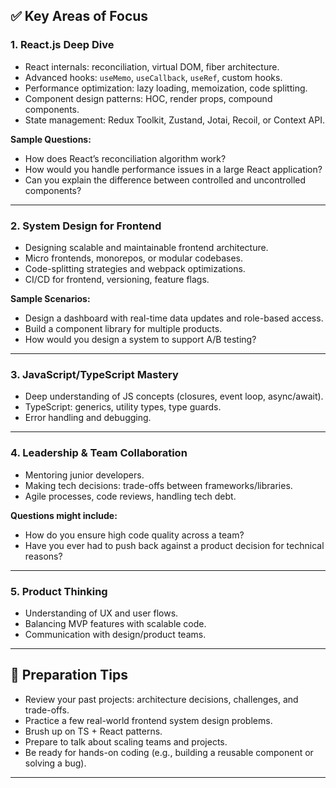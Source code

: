 ## ✅ **Key Areas of Focus**

### 1. **React.js Deep Dive**

* React internals: reconciliation, virtual DOM, fiber architecture.
* Advanced hooks: `useMemo`, `useCallback`, `useRef`, custom hooks.
* Performance optimization: lazy loading, memoization, code splitting.
* Component design patterns: HOC, render props, compound components.
* State management: Redux Toolkit, Zustand, Jotai, Recoil, or Context API.

**Sample Questions:**

* How does React’s reconciliation algorithm work?
* How would you handle performance issues in a large React application?
* Can you explain the difference between controlled and uncontrolled components?

---

### 2. **System Design for Frontend**

* Designing scalable and maintainable frontend architecture.
* Micro frontends, monorepos, or modular codebases.
* Code-splitting strategies and webpack optimizations.
* CI/CD for frontend, versioning, feature flags.

**Sample Scenarios:**

* Design a dashboard with real-time data updates and role-based access.
* Build a component library for multiple products.
* How would you design a system to support A/B testing?

---

### 3. **JavaScript/TypeScript Mastery**

* Deep understanding of JS concepts (closures, event loop, async/await).
* TypeScript: generics, utility types, type guards.
* Error handling and debugging.

---

### 4. **Leadership & Team Collaboration**

* Mentoring junior developers.
* Making tech decisions: trade-offs between frameworks/libraries.
* Agile processes, code reviews, handling tech debt.

**Questions might include:**

* How do you ensure high code quality across a team?
* Have you ever had to push back against a product decision for technical reasons?

---

### 5. **Product Thinking**

* Understanding of UX and user flows.
* Balancing MVP features with scalable code.
* Communication with design/product teams.

---

## 🔧 **Preparation Tips**

* Review your past projects: architecture decisions, challenges, and trade-offs.
* Practice a few real-world frontend system design problems.
* Brush up on TS + React patterns.
* Prepare to talk about scaling teams and projects.
* Be ready for hands-on coding (e.g., building a reusable component or solving a bug).

---

